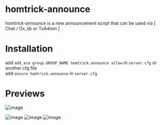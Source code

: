 # homtrick-announce
homtrick-announce is a new announcement script that can be used via [ Chat / Ox_lib or TxAdmin ]

# Installation
add `add_ace group.GROUP_NAME homtrick.announce allow` in `server.cfg` or another cfg file <br>
add `ensure homtrick-announce` in `server.cfg`  

# Previews
![image](https://github.com/user-attachments/assets/39444a55-b02d-447f-a5f8-bbc7b2aafe61)

![image](https://github.com/user-attachments/assets/63d53c91-46b3-405e-976f-1a226a5a6711)
![image](https://github.com/user-attachments/assets/ff2615d2-fa27-48d1-a10f-49e1e5238ccd)
![image](https://github.com/user-attachments/assets/9e79b0f8-6b72-4249-a03c-cbeb9a2779eb)
